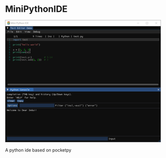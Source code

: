 # MiniPythonIDE

![mini python ide](screenshots/Snipaste_2023-07-20_21-20-32.png)

A python ide based on pocketpy
